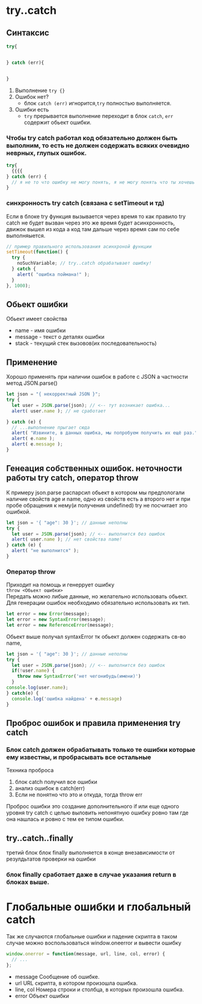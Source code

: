 # try..catch  
## Синтаксис  
```javascript
try{


} catch (err){


}
```
1. Выполнение ``try {}``
2. Ошибок нет?  
   - блок ``catch (err)`` игнорится,``try`` полностью выполняется.
 3. Ошибки есть  
     - ``try`` прерывается выполнение переходит в блок ``catch``, ``err`` содержит обьект ошибки.

### Чтобы try catch работал код обязательно должен быть выполним, то есть не должен содержать всяких очевидно неврных, глупых ошибок.
```javascript
try{
  {{{{
} catch (err) {
  // я не то что ошибку не могу понять, я не могу понять что ты хочешь до меня донести(движок не понимает код)
}
```
### синхронность try catch (связана с setTimeout и тд)
Если в блоке try функция вызывается через время то как правило try catch не будет вызван через это же время будет асинхронность, движок вышел из кода а код там дальше через время сам по себе выполняыется.  
```javascript
// пример правильного использования асинхроной функции
setTimeout(function() {
  try {
    noSuchVariable; // try..catch обрабатывает ошибку!
  } catch {
    alert( "ошибка поймана!" );
  }
}, 1000);
```
## Обьект ошибки  
Обьект имеет свойства 
- name - имя ошибки
- message - текст о деталях ошибки
- stack - текущий стек вызовов(их последовательность)

## Применение   
Хорошо применять при наличии ошибок в работе с JSON а частности метод JSON.parse()
```javascript
let json = "{ некорректный JSON }";
try {
  let user = JSON.parse(json); // <-- тут возникает ошибка...
  alert( user.name ); // не сработает

} catch (e) {
  // ...выполнение прыгает сюда
  alert( "Извините, в данных ошибка, мы попробуем получить их ещё раз." );
  alert( e.name );
  alert( e.message );
}
```
## Генеация собственных ошибок. неточности работы try catch, оператор throw
К примеру json.parse распарсил обьект в котором мы предпологали наличие свойств age и name, одно из свойств есть а второго нет и при пробе обращения к нему(и получения undefined) try не посчитает это ошибкой.
```javascript
let json = '{ "age": 30 }'; // данные неполны
try {
  let user = JSON.parse(json); // <-- выполнится без ошибок
  alert( user.name ); // нет свойства name!
} catch (e) {
  alert( "не выполнится" );
}
```
### Оператор throw
Приходит на помощь и генеррует ошибку  
``throw <Обьект ошибки>``  
Передать можно либые данные, но желательно использовать обьект.
Для генерации ошибок необходимо обязательно использовать их тип.
```javascript
let error = new Error(message);
let error = new SyntaxError(message);
let error = new ReferenceError(message);
```
Обьект выше получал syntaxError тк обьект должен содержать св-во name,
```javascript
let json = '{ "age": 30 }'; // данные неполны
try {
  let user = JSON.parse(json); // <-- выполнится без ошибок
  if(!user.name) {
    throw new SyntaxError('нет чегонибудь(имени)')
  }
console.log(user.name);
} catch(e) {
  console.log('ошибка найдена' + e.message)
}
```
## Проброс ошибок и правила применения try catch
### Блок catch должен обрабатывать только те ошибки которые ему известны, и пробрасывать все остальные
Техника проброса
1. блок catch получил все ошибки 
2. анализ ошибок в catch(err) 
3. Если не понятно что это и откуда, тогда throw err

Проброс ошибки это создание дополнительного if или еще одного уровня try catch с целью выловить непонятную ошибку ровно там где она нашлась и ровно с тем ее типом ошибки.
## try..catch..finally
третий блок блок finally выполняется в конце внезависимости от резулдьтатов проверки на ошибки
### блок finally сработает даже в случае указания return в блоках выше.  
# Глобальные ошибки и глобальный catch
Так же случаются глобальные ошибки и падение скрипта в таком случае можно воспользоваться window.oneerror и вывести ошибку
```javascript
window.onerror = function(message, url, line, col, error) {
  // ...
};
```
 - message Сообщение об ошибке.
 - url URL скрипта, в котором произошла ошибка.
 - line, col Номера строки и столбца, в которых произошла ошибка.
 - error Объект ошибки